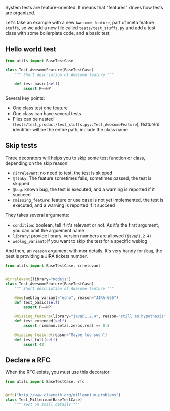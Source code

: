 System tests are feature-oriented. It means that "features" drives how tests are organized.

Let's take an example with a new `Awesome feature`, part of meta feature `stuffs`, so we add a new file called `tests/test_stuffs.py` and add a test class with some boilerplate code, and a basic test: 

## Hello world test

```python
from utils import BaseTestCase

class Test_AwesomeFeature(BaseTestCase)
    """ Short description of Awesome feature """

    def test_basic(self)
        assert P==NP
```

Several key points:

* One class test one feature
* One class can have several tests
* Files can be nested (`tests/test_product/test_stuffs.py::Test_AwesomeFeature`), feature's identifier will be the entire path, include the class name

## Skip tests

Three decorators will helps you to skip some test function or class, depending on the skip reason:

* `@irrelevant`: no need to test, the test is skipped
* `@flaky`: The feature sometimes fails, sometimes passed, the test is skipped
* `@bug`: known bug, the test is executed, and a warning is reported if it succeed
* `@missing_feature`: feature or use case is not yet implemented, the test is executed, and a warning is reported if it succeed

They takes several arguments:

* `condition`: boolean, tell if it's relevant or not. As it's the first argument, you can omit the arguement name
* `library`: provide library. version numbers are allowed (`java@1.2.4`)
* `weblog_variant`: if you want to skip the test for a specific weblog

And then, an `reason` argument with mor details. It's very handy for `@bug`, the best is providing a JIRA tickets number.


```python
from utils import BaseTestCase, irrelevant


@irrelevant(library="nodejs")
class Test_AwesomeFeature(BaseTestCase)
    """ Short description of Awesome feature """

    @bug(weblog_variant="echo", reason="JIRA-666")
    def test_basic(self)
        assert P==NP

    @missing_feature(library="java@1.2.4", reason="still an hypothesis")
    def test_extended(self)
        assert riemann.zetas.zeros.real == 0.5

    @missing_feature(reason="Maybe too soon")
    def test_full(self)
        assert 42
```

## Declare a RFC

When the RFC exists, you must use this decorator:
```python
from utils import BaseTestCase, rfc


@rfc("http://www.claymath.org/millennium-problems")
class Test_Millenium(BaseTestCase)
    """ Test on small details """
```

